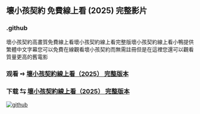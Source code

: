 ## 壞小孩契約 免費線上看 (2025) 完整影片

### .github

壞小孩契約高畫質免費線上看壞小孩契約線上看完整版壞小孩契約線上看小鴨提供繁體中文字幕您可以免費在線觀看壞小孩契約而無需註冊但是在這裡您還可以觀看質量更高的舊電影

### 观看 ➺ [壞小孩契約線上看（2͏0͏2͏5͏） 完整版本](https://watching4khdmovies.blogspot.com/2025/06/gold-boy-zh.html)

### 下载 ⇆ [壞小孩契約線上看（2͏0͏2͏5͏） 完整版本](https://watching4khdmovies.blogspot.com/2025/06/gold-boy-zh.html)

<a href="https://watching4khdmovies.blogspot.com/2025/06/gold-boy-zh.html" rel="nofollow"><img src="https://image.tmdb.org/t/p/w1280/g8daVIDorjqlFB6543M9UTfzo7p.jpg" alt="github" data-canonical-src="https://image.tmdb.org/t/p/w1280/g8daVIDorjqlFB6543M9UTfzo7p.jpg" style="max-width: 100%;"></a>

